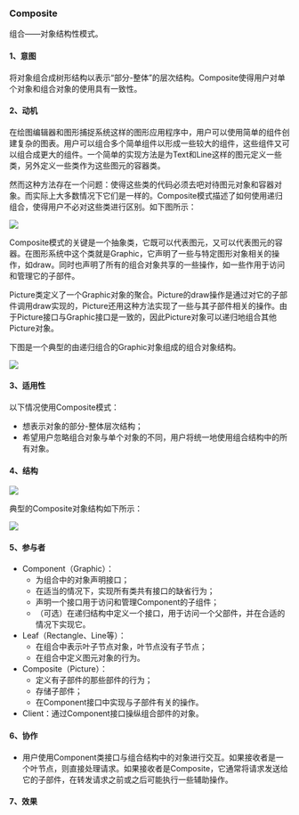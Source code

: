 ### Composite

组合——对象结构性模式。

#### 1、意图

将对象组合成树形结构以表示“部分-整体”的层次结构。Composite使得用户对单个对象和组合对象的使用具有一致性。

#### 2、动机

在绘图编辑器和图形捕捉系统这样的图形应用程序中，用户可以使用简单的组件创建复杂的图表。用户可以组合多个简单组件以形成一些较大的组件，这些组件又可以组合成更大的组件。一个简单的实现方法是为Text和Line这样的图元定义一些类，另外定义一些类作为这些图元的容器类。

然而这种方法存在一个问题：使得这些类的代码必须去吧对待图元对象和容器对象。而实际上大多数情况下它们是一样的。Composite模式描述了如何使用递归组合，使得用户不必对这些类进行区别。如下图所示：

![](/Users/moyee/ant-repo/github/designPatterns/patterns/Composite/doc/composite-demo.png)

Composite模式的关键是一个抽象类，它既可以代表图元，又可以代表图元的容器。在图形系统中这个类就是Graphic，它声明了一些与特定图形对象相关的操作，如draw。同时也声明了所有的组合对象共享的一些操作，如一些作用于访问和管理它的子部件。

Picture类定义了一个Graphic对象的聚合。Picture的draw操作是通过对它的子部件调用draw实现的，Picture还用这种方法实现了一些与其子部件相关的操作。由于Picture接口与Graphic接口是一致的，因此Picture对象可以递归地组合其他Picture对象。

下图是一个典型的由递归组合的Graphic对象组成的组合对象结构。

![](/Users/moyee/ant-repo/github/designPatterns/patterns/Composite/doc/tree-composite.png)

#### 3、适用性

以下情况使用Composite模式：

- 想表示对象的部分-整体层次结构；
- 希望用户忽略组合对象与单个对象的不同，用户将统一地使用组合结构中的所有对象。

#### 4、结构

![](/Users/moyee/ant-repo/github/designPatterns/patterns/Composite/doc/composite.png)

典型的Composite对象结构如下所示：

![](/Users/moyee/ant-repo/github/designPatterns/patterns/Composite/doc/a-composite.png)

#### 5、参与者

- Component（Graphic）：
  - 为组合中的对象声明接口；
  - 在适当的情况下，实现所有类共有接口的缺省行为；
  - 声明一个接口用于访问和管理Component的子组件；
  - （可选）在递归结构中定义一个接口，用于访问一个父部件，并在合适的情况下实现它。
- Leaf（Rectangle、Line等）：
  - 在组合中表示叶子节点对象，叶节点没有子节点；
  - 在组合中定义图元对象的行为。
- Composite（Picture）：
  - 定义有子部件的那些部件的行为；
  - 存储子部件；
  - 在Component接口中实现与子部件有关的操作。
- Client：通过Component接口操纵组合部件的对象。

#### 6、协作

- 用户使用Component类接口与组合结构中的对象进行交互。如果接收者是一个叶节点，则直接处理请求。如果接收者是Composite，它通常将请求发送给它的子部件，在转发请求之前或之后可能执行一些辅助操作。

#### 7、效果

